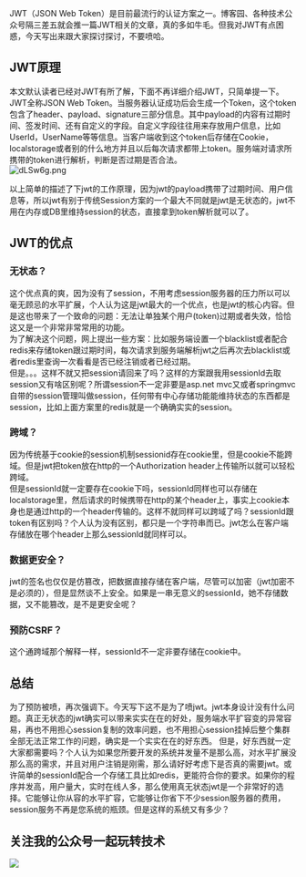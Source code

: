 JWT（JSON Web Token）是目前最流行的认证方案之一。博客园、各种技术公众号隔三差五就会推一篇JWT相关的文章，真的多如牛毛。但我对JWT有点困惑，今天写出来跟大家探讨探讨，不要喷哈。
## JWT原理
本文默认读者已经对JWT有所了解，下面不再详细介绍JWT，只简单提一下。    
JWT全称JSON Web Token。当服务器认证成功后会生成一个Token，这个token包含了header、payload、signature三部分信息。其中payload的内容有过期时间、签发时间、还有自定义的字段。自定义字段往往用来存放用户信息，比如UserId，UserName等等信息。当客户端收到这个token后存储在Cookie，localstorage或者别的什么地方并且以后每次请求都带上token。服务端对请求所携带的token进行解析，判断是否过期是否合法。   
![dLSw6g.png](https://s1.ax1x.com/2020/08/30/dLSw6g.png)    

以上简单的描述了下jwt的工作原理，因为jwt的payload携带了过期时间、用户信息等，所以jwt有别于传统Session方案的一个最大不同就是jwt是无状态的，jwt不用在内存或DB里维持session的状态，直接拿到token解析就可以了。
## JWT的优点
### 无状态？
这个优点真的爽，因为没有了session，不用考虑session服务器的压力所以可以毫无顾忌的水平扩展，个人认为这是jwt最大的一个优点，也是jwt的核心内容。但是这也带来了一个致命的问题：无法让单独某个用户(token)过期或者失效，恰恰这又是一个非常非常常用的功能。    
为了解决这个问题，网上提出一些方案：比如服务端设置一个blacklist或者配合redis来存储token跟过期时间，每次请求到服务端解析jwt之后再次去blacklist或者redis里查询一次看看是否已经注销或者已经过期。    
但是。。。这样不就又把session请回来了吗？这样的方案跟我用sessionId去取session又有啥区别呢？所谓session不一定非要是asp.net mvc又或者springmvc自带的session管理叫做session，任何带有中心存储功能能维持状态的东西都是session，比如上面方案里的redis就是一个确确实实的session。
### 跨域？
因为传统基于cookie的session机制sessionid存在cookie里，但是cookie不能跨域。但是jwt把token放在http的一个Authorization header上传输所以就可以轻松跨域。   
但是sessionId就一定要存在cookie下吗，sessionId同样也可以存储在localstorage里，然后请求的时候携带在http的某个header上，事实上cookie本身也是通过http的一个header传输的。这样不就同样可以跨域了吗？sessionId跟token有区别吗？个人认为没有区别，都只是一个字符串而已。jwt怎么在客户端存储放在哪个header上那么sessionId就同样可以。
### 数据更安全？
jwt的签名也仅仅是仿篡改，把数据直接存储在客户端，尽管可以加密（jwt加密不是必须的），但是显然谈不上安全。如果是一串无意义的sessionId，她不存储数据，又不能篡改，是不是更安全呢？
### 预防CSRF？
这个通跨域那个解释一样，sessionId不一定非要存储在cookie中。
## 总结
为了预防被喷，再次强调下。今天写下这不是为了喷jwt。jwt本身设计没有什么问题。真正无状态的jwt确实可以带来实实在在的好处，服务端水平扩容变的异常容易，再也不用担心session复制的效率问题，也不用担心session挂掉后整个集群全部无法正常工作的问题，确实是一个实实在在的好东西。    但是，好东西就一定大家都需要吗？个人认为如果您所要开发的系统并发量不是那么高，对水平扩展没那么高的需求，并且对用户注销是刚需，那么请好好考虑下是否真的需要jwt。或许简单的sessionId配合一个存储工具比如redis，更能符合你的要求。如果你的程序并发高，用户量大，实时在线人多，那么使用真无状态jwt是一个非常好的选择。它能够让你从容的水平扩容，它能够让你省下不少session服务器的费用，session服务不再是您系统的瓶颈。但是这样的系统又有多少？
    
## 关注我的公众号一起玩转技术   
![](https://s1.ax1x.com/2020/06/29/NfQjds.jpg)